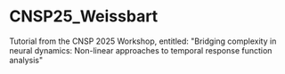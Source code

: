 # CNSP25_Weissbart
Tutorial from the CNSP 2025 Workshop, entitled: "Bridging complexity in neural dynamics: Non-linear approaches to temporal response function analysis"
